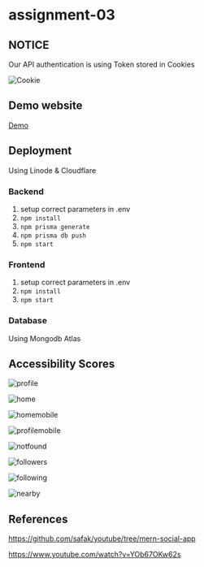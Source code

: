# assignment-03

## NOTICE

Our API authentication is using Token stored in Cookies 

![Cookie](https://imgur.com/1KXle0g.png)


## Demo website

[Demo](https://socialmedia.sneaky.pw)

## Deployment

Using Linode & Cloudflare

### Backend

1. setup correct parameters in .env
1. ```npm install```
1. ```npm prisma generate```
1. ```npm prisma db push```
1. ```npm start```
   
### Frontend

1. setup correct parameters in .env
1. ```npm install```
1. ```npm start```

### Database

Using Mongodb Atlas

## Accessibility Scores

![profile](https://i.imgur.com/0XP4Vbwh.jpg)

![home](https://i.imgur.com/KhAxc5x.png)

![homemobile](https://i.imgur.com/7bXWn16.png)

![profilemobile](https://i.imgur.com/lo4oCCG.png)

![notfound](https://i.imgur.com/iRRqfXq.png)

![followers](https://i.imgur.com/wOWyRABh.jpg)

![following](https://i.imgur.com/6vPrjcJh.jpg)

![nearby](https://i.imgur.com/QWrhZGJh.jpg)

## References

https://github.com/safak/youtube/tree/mern-social-app

https://www.youtube.com/watch?v=YOb67OKw62s